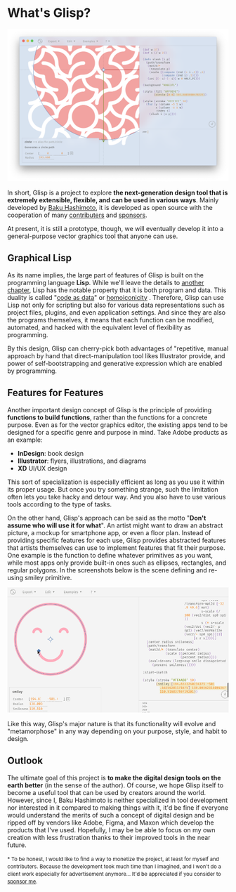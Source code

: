 # What's Glisp?

![Screenshot](../_media/screenshot.png)

In short, Glisp is a project to explore **the next-generation design tool that is extremely extensible, flexible, and can be used in various ways**. Mainly developed by [Baku Hashimoto](https://baku89.com), it is developed as open source with the cooperation of many [contributers](https://github.com/baku89/glisp/graphs/contributors) and [sponsors](https://github.com/sponsors/baku89?o=sd&sc=t).

At present, it is still a prototype, though, we will eventually develop it into a general-purpose vector graphics tool that anyone can use.

## Graphical Lisp

As its name implies, the large part of features of Glisp is built on the programming language **Lisp**. While we'll leave the details to [another chapter](why-lisp), Lisp has the notable property that it is both program and data. This duality is called "[code as data](https://en.wikipedia.org/wiki/Code_as_data)" or [homoiconicity](https://en.wikipedia.org/wiki/Homoiconicity) . Therefore, Glisp can use Lisp not only for scripting but also for various data representations such as project files, plugins, and even application settings. And since they are also the programs themselves, it means that each function can be modified, automated, and hacked with the equivalent level of flexibility as programming.

By this design, Glisp can cherry-pick both advantages of "repetitive, manual approach by hand that direct-manipulation tool likes Illustrator provide, and power of self-bootstrapping and generative expression which are enabled by programming.

## Features for Features

Another important design concept of Glisp is the principle of providing **functions to build functions**, rather than the functions for a concrete purpose. Even as for the vector graphics editor, the existing apps tend to be designed for a specific genre and purpose in mind. Take Adobe products as an example:

- **InDesign**: book design
- **Illustrator**: flyers, illustrations, and diagrams
- **XD** UI/UX design

This sort of specialization is especially efficient as long as you use it within its proper usage. But once you try something strange, such the limitation often lets you take hacky and detour way. And you also have to use various tools according to the type of tasks.

On the other hand, Glisp's approach can be said as the motto "**Don't assume who will use it for what**". An artist might want to draw an abstract picture, a mockup for smartphone app, or even a floor plan. Instead of providing specific features for each use, Glisp provides abstracted features that artists themselves can use to implement features that fit their purpose. One example is the function to define whatever primitives as you want, while most apps only provide built-in ones such as ellipses, rectangles, and regular polygons. In the screenshots below is the scene defining and re-using smiley primitive.

![Defines a smiley primitive](../_media/smikey-primitive.gif)

Like this way, Glisp's major nature is that its functionality will evolve and "metamorphose" in any way depending on your purpose, style, and habit to design.

## Outlook

The ultimate goal of this project is **to make the digital design tools on the earth better** (in the sense of the author). Of course, we hope Glisp itself to become a useful tool that can be used by creators around the world. However, since I, Baku Hashimoto is neither specialized in tool development nor interested in it compared to making things with it, it'd be fine if everyone would understand the merits of such a concept of digital design and be ripped off by vendors like Adobe, Figma, and Maxon which develop the products that I've used. Hopefully, I may be be able to focus on my own creation with less frustration thanks to their improved tools in the near future.

<small>\* To be honest, I would like to find a way to monetize the project, at least for myself and contributers. Because the development took much time than I imagined, and I won't do a client work especially for advertisement anymore... It'd be appreciated if you consider to [sponsor me](https://github.com/sponsors/baku89?o=sd&sc=t).</small>
